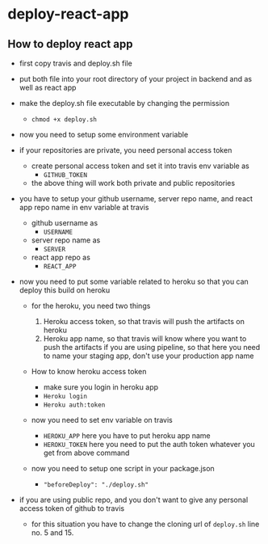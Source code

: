 # deploy-react-app

## How to deploy react app

- first copy travis and deploy.sh file
- put both file into your root directory of your project in backend and as well as react app
- make the deploy.sh file executable by changing the permission
  - `chmod +x deploy.sh`
- now you need to setup some environment variable
- if your repositories are private, you need personal access token
  - create personal access token and set it into travis env variable as
    - `GITHUB_TOKEN`
  - the above thing will work both private and public repositories
- you have to setup your github username, server repo name, and react app repo name in env variable at travis
  - github username as
    - `USERNAME`
  - server repo name as
    - `SERVER`
  - react app repo as
    - `REACT_APP`
- now you need to put some variable related to heroku so that you can deploy this build on heroku

  - for the heroku, you need two things
    1. Heroku access token, so that travis will push the artifacts on heroku
    2. Heroku app name, so that travis will know where you want to push the artifacts
       if you are using pipeline, so that here you need to name your staging app, don't use your production app name
  - How to know heroku access token
    - make sure you login in heroku app
    - `Heroku login`
    - `Heroku auth:token`
  - now you need to set env variable on travis
    - `HEROKU_APP` here you have to put heroku app name
    - `HEROKU_TOKEN` here you need to put the auth token whatever you get from above command

  - now you need to setup one script in your package.json
    - `"beforeDeploy": "./deploy.sh"`

- if you are using public repo, and you don't want to give any personal access token of github to travis
  - for this situation you have to change the cloning url of `deploy.sh` line no. 5 and 15.


